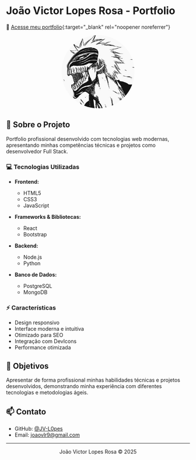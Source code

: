 # João Victor Lopes Rosa - Portfolio
📍 <a href="https://jv-l0pes.github.io" target="_blank" rel="noopener noreferrer">Acesse meu portfolio</a>{:target="_blank" rel="noopener noreferrer"}

<div align="center">
  <img src="./img/199923034.jpg" alt="Profile Picture" width="200" style="border-radius: 50%"/>
</div>

## 🚀 Sobre o Projeto

Portfolio profissional desenvolvido com tecnologias web modernas, apresentando minhas competências técnicas e projetos como desenvolvedor Full Stack.

### 💻 Tecnologias Utilizadas

- **Frontend:**
  - HTML5
  - CSS3
  - JavaScript

- **Frameworks & Bibliotecas:**
  - React
  - Bootstrap

- **Backend:**
  - Node.js
  - Python

- **Banco de Dados:**
  - PostgreSQL
  - MongoDB

### ⚡ Características

- Design responsivo
- Interface moderna e intuitiva
- Otimizado para SEO
- Integração com DevIcons
- Performance otimizada

## 🎯 Objetivos

Apresentar de forma profissional minhas habilidades técnicas e projetos desenvolvidos, demonstrando minha experiência com diferentes tecnologias e metodologias ágeis.

## 📫 Contato

- GitHub: [@JV-L0pes](https://github.com/JV-L0pes)
- Email: joaovlr9@gmail.com

---
<div align="center">
  João Victor Lopes Rosa © 2025
</div>
